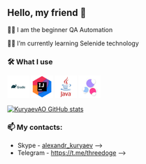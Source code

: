 ## Hello, my friend 👋

👨‍💻 I am the beginner QA Automation

🧑‍💻 I’m currently learning Selenide technology



### 🛠️ What I use

<img src="img/gradle_logo.jpg" width=10% height=10%> <img src="img/intellij.jpg" width=10% height=10%> <img src="img/java.png" width=10% height=10%> <img src="img/selenide.jpg" width=10% height=10%> 

[![KuryaevAO GitHub stats](https://github-readme-stats.vercel.app/api?username=kuryaevao&show_icons=true&theme=radical)](https://github.com/anuraghazra/github-readme-stats)

### 📫 My contacts:
- Skype - [alexandr_kuryaev](https://join.skype.com/invite/MyO6wxEqSYI3) -->
- Telegram - https://t.me/threedoge 
-->
